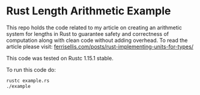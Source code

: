 # Rust Length Arithmetic Example

This repo holds the code related to my article on creating an arithmetic system for lengths in Rust to guarantee safety and correctness of computation along with clean code without adding overhead. To read the article please visit:
[ferrisellis.com/posts/rust-implementing-units-for-types/](ferrisellis.com/posts/rust-implementing-units-for-types/)

This code was tested on Rustc 1.15.1 stable.

To run this code do:

```bash
rustc example.rs
./example
```


